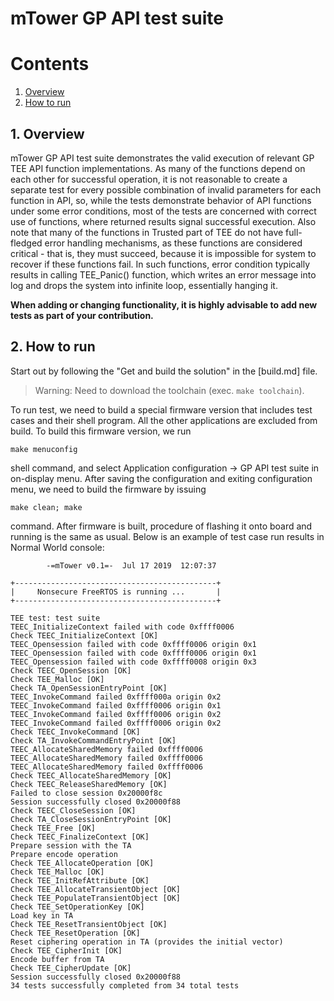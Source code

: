 # mTower GP API test suite

# Contents
1. [Overview](#1-overview)
2. [How to run](#2-how-to-run)

## 1. Overview
mTower GP API test suite demonstrates the valid execution of relevant GP TEE API function implementations. As many of the functions depend on each other for successful operation, it is not reasonable to create a separate test for every possible combination of invalid parameters for each function in API, so, while the tests demonstrate behavior of API functions under some error conditions, most of the tests are concerned with correct use of functions, where returned results signal successful execution. Also note that many of the functions in Trusted part of TEE do not have full-fledged error handling mechanisms, as these functions are considered critical - that is, they must succeed, because it is impossible for system to recover if these functions fail. In such functions, error condition typically results in calling TEE_Panic() function, which writes an error message into log and drops the system into infinite loop, essentially hanging it.

**When adding or changing functionality, it is highly advisable to add new tests as part of your contribution.**

## 2. How to run
Start out by following the "Get and build the solution" in the [build.md] file.
> Warning: Need to download the toolchain (exec. `make toolchain`).

To run test, we need to build a special firmware version that includes test cases and their shell program. All the other applications are excluded from build. To build this firmware version, we run

```
make menuconfig
```

shell command, and select Application configuration -> GP API test suite in on-display menu. After saving the configuration and exiting configuration menu, we need to build the firmware by issuing

```
make clean; make
```

command. After firmware is built, procedure of flashing it onto board and running is the same as usual.
Below is an example of test case run results in Normal World console:

```
        -=mTower v0.1=-  Jul 17 2019  12:07:37

+---------------------------------------------+
|     Nonsecure FreeRTOS is running ...       |
+---------------------------------------------+

TEE test: test suite
TEEC_InitializeContext failed with code 0xffff0006
Check TEEC_InitializeContext [OK]
TEEC_Opensession failed with code 0xffff0006 origin 0x1
TEEC_Opensession failed with code 0xffff0006 origin 0x1
TEEC_Opensession failed with code 0xffff0008 origin 0x3
Check TEEC_OpenSession [OK]
Check TEE_Malloc [OK]
Check TA_OpenSessionEntryPoint [OK]
TEEC_InvokeCommand failed 0xffff000a origin 0x2
TEEC_InvokeCommand failed 0xffff0006 origin 0x1
TEEC_InvokeCommand failed 0xffff0006 origin 0x2
TEEC_InvokeCommand failed 0xffff0006 origin 0x2
Check TEEC_InvokeCommand [OK]
Check TA_InvokeCommandEntryPoint [OK]
TEEC_AllocateSharedMemory failed 0xffff0006
TEEC_AllocateSharedMemory failed 0xffff0006
TEEC_AllocateSharedMemory failed 0xffff0006
Check TEEC_AllocateSharedMemory [OK]
Check TEEC_ReleaseSharedMemory [OK]
Failed to close session 0x20000f8c
Session successfully closed 0x20000f88
Check TEEC_CloseSession [OK]
Check TA_CloseSessionEntryPoint [OK]
Check TEE_Free [OK]
Check TEEC_FinalizeContext [OK]
Prepare session with the TA
Prepare encode operation
Check TEE_AllocateOperation [OK]
Check TEE_Malloc [OK]
Check TEE_InitRefAttribute [OK]
Check TEE_AllocateTransientObject [OK]
Check TEE_PopulateTransientObject [OK]
Check TEE_SetOperationKey [OK]
Load key in TA
Check TEE_ResetTransientObject [OK]
Check TEE_ResetOperation [OK]
Reset ciphering operation in TA (provides the initial vector)
Check TEE_CipherInit [OK]
Encode buffer from TA
Check TEE_CipherUpdate [OK]
Session successfully closed 0x20000f88
34 tests successfully completed from 34 total tests
```

